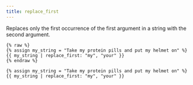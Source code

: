 ```yaml
---
title: replace_first
---
```


Replaces only the first occurrence of the first argument in a string with the second argument.

```liquid
{% raw %}
{% assign my_string = "Take my protein pills and put my helmet on" %}
{{ my_string | replace_first: "my", "your" }}
{% endraw %}
```

```text
{% assign my_string = "Take my protein pills and put my helmet on" %}
{{ my_string | replace_first: "my", "your" }}
```
